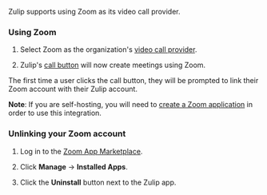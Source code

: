 Zulip supports using Zoom as its video call provider.

### Using Zoom

1. Select Zoom as the organization's [video call provider](/help/start-a-call#changing-your-organizations-video-call-provider).

1. Zulip's [call button](/help/start-a-call) will now create meetings
   using Zoom.

The first time a user clicks the call button, they will be prompted to
link their Zoom account with their Zulip account.

**Note**: If you are self-hosting, you will need to [create a Zoom
    application](https://zulip.readthedocs.io/en/latest/production/video-calls.html#zoom)
    in order to use this integration.

### Unlinking your Zoom account

1. Log in to the [Zoom App Marketplace](https://marketplace.zoom.us/).

1. Click **Manage** → **Installed Apps**.

1. Click the **Uninstall** button next to the Zulip app.
